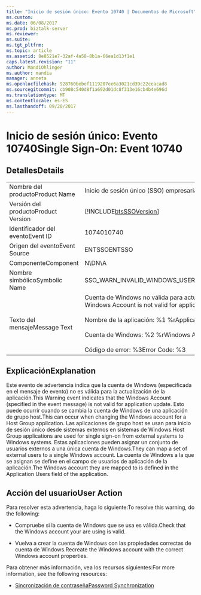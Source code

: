 ```yaml
---
title: "Inicio de sesión único: Evento 10740 | Documentos de Microsoft"
ms.custom: 
ms.date: 06/08/2017
ms.prod: biztalk-server
ms.reviewer: 
ms.suite: 
ms.tgt_pltfrm: 
ms.topic: article
ms.assetid: 8e8521e7-32af-4a58-8b1a-66ea1d13f1e1
caps.latest.revision: "11"
author: MandiOhlinger
ms.author: mandia
manager: anneta
ms.openlocfilehash: 928760bebef1119207ee6a3021cd39c22ceacad8
ms.sourcegitcommit: cb908c540d8f1a692d01dc8f313e16cb4b4e696d
ms.translationtype: MT
ms.contentlocale: es-ES
ms.lasthandoff: 09/20/2017
---
```

# <a name="single-sign-on-event-10740"></a><span data-ttu-id="12cbe-102">Inicio de sesión único: Evento 10740</span><span class="sxs-lookup"><span data-stu-id="12cbe-102">Single Sign-On: Event 10740</span></span>
## <a name="details"></a><span data-ttu-id="12cbe-103">Detalles</span><span class="sxs-lookup"><span data-stu-id="12cbe-103">Details</span></span>  
  
|||  
|-|-|  
|<span data-ttu-id="12cbe-104">Nombre del producto</span><span class="sxs-lookup"><span data-stu-id="12cbe-104">Product Name</span></span>|<span data-ttu-id="12cbe-105">Inicio de sesión único (SSO) empresarial</span><span class="sxs-lookup"><span data-stu-id="12cbe-105">Enterprise Single Sign-On</span></span>|  
|<span data-ttu-id="12cbe-106">Versión del producto</span><span class="sxs-lookup"><span data-stu-id="12cbe-106">Product Version</span></span>|[!INCLUDE[btsSSOVersion](../includes/btsssoversion-md.md)]|  
|<span data-ttu-id="12cbe-107">Identificador del evento</span><span class="sxs-lookup"><span data-stu-id="12cbe-107">Event ID</span></span>|<span data-ttu-id="12cbe-108">10740</span><span class="sxs-lookup"><span data-stu-id="12cbe-108">10740</span></span>|  
|<span data-ttu-id="12cbe-109">Origen del evento</span><span class="sxs-lookup"><span data-stu-id="12cbe-109">Event Source</span></span>|<span data-ttu-id="12cbe-110">ENTSSO</span><span class="sxs-lookup"><span data-stu-id="12cbe-110">ENTSSO</span></span>|  
|<span data-ttu-id="12cbe-111">Componente</span><span class="sxs-lookup"><span data-stu-id="12cbe-111">Component</span></span>|<span data-ttu-id="12cbe-112">N\D</span><span class="sxs-lookup"><span data-stu-id="12cbe-112">N\A</span></span>|  
|<span data-ttu-id="12cbe-113">Nombre simbólico</span><span class="sxs-lookup"><span data-stu-id="12cbe-113">Symbolic Name</span></span>|<span data-ttu-id="12cbe-114">SSO_WARN_INVALID_WINDOWS_USER</span><span class="sxs-lookup"><span data-stu-id="12cbe-114">SSO_WARN_INVALID_WINDOWS_USER</span></span>|  
|<span data-ttu-id="12cbe-115">Texto del mensaje</span><span class="sxs-lookup"><span data-stu-id="12cbe-115">Message Text</span></span>|<span data-ttu-id="12cbe-116">Cuenta de Windows no válida para actualización de la aplicación.%r</span><span class="sxs-lookup"><span data-stu-id="12cbe-116">The Windows Account is not valid for application update.%r</span></span><br /><br /> <span data-ttu-id="12cbe-117">Nombre de la aplicación: %1 %r</span><span class="sxs-lookup"><span data-stu-id="12cbe-117">Application Name: %1%r</span></span><br /><br /> <span data-ttu-id="12cbe-118">Cuenta de Windows: %2 %r</span><span class="sxs-lookup"><span data-stu-id="12cbe-118">Windows Account: %2%r</span></span><br /><br /> <span data-ttu-id="12cbe-119">Código de error: %3</span><span class="sxs-lookup"><span data-stu-id="12cbe-119">Error Code: %3</span></span>|  
  
## <a name="explanation"></a><span data-ttu-id="12cbe-120">Explicación</span><span class="sxs-lookup"><span data-stu-id="12cbe-120">Explanation</span></span>  
 <span data-ttu-id="12cbe-121">Este evento de advertencia indica que la cuenta de Windows (especificada en el mensaje de evento) no es válida para la actualización de la aplicación.</span><span class="sxs-lookup"><span data-stu-id="12cbe-121">This Warning event indicates that the Windows Account (specified in the event message) is not valid for application update.</span></span> <span data-ttu-id="12cbe-122">Esto puede ocurrir cuando se cambia la cuenta de Windows de una aplicación de grupo host.</span><span class="sxs-lookup"><span data-stu-id="12cbe-122">This can occur when changing the Windows account for a Host Group application.</span></span> <span data-ttu-id="12cbe-123">Las aplicaciones de grupo host se usan para inicio de sesión único desde sistemas externos en sistemas de Windows.</span><span class="sxs-lookup"><span data-stu-id="12cbe-123">Host Group applications are used for single sign-on from external systems to Windows systems.</span></span> <span data-ttu-id="12cbe-124">Estas aplicaciones pueden asignar un conjunto de usuarios externos a una única cuenta de Windows.</span><span class="sxs-lookup"><span data-stu-id="12cbe-124">They can map a set of external users to a single Windows account.</span></span> <span data-ttu-id="12cbe-125">La cuenta de Windows a la que se asignan se define en el campo de usuarios de aplicación de la aplicación.</span><span class="sxs-lookup"><span data-stu-id="12cbe-125">The Windows account they are mapped to is defined in the Application Users field of the application.</span></span>  
  
## <a name="user-action"></a><span data-ttu-id="12cbe-126">Acción del usuario</span><span class="sxs-lookup"><span data-stu-id="12cbe-126">User Action</span></span>  
 <span data-ttu-id="12cbe-127">Para resolver esta advertencia, haga lo siguiente:</span><span class="sxs-lookup"><span data-stu-id="12cbe-127">To resolve this warning, do the following:</span></span>  
  
-   <span data-ttu-id="12cbe-128">Compruebe si la cuenta de Windows que se usa es válida.</span><span class="sxs-lookup"><span data-stu-id="12cbe-128">Check that the Windows account your are using is valid.</span></span>  
  
-   <span data-ttu-id="12cbe-129">Vuelva a crear la cuenta de Windows con las propiedades correctas de cuenta de Windows.</span><span class="sxs-lookup"><span data-stu-id="12cbe-129">Recreate the Windows account with the correct Windows account properties.</span></span>  
  
 <span data-ttu-id="12cbe-130">Para obtener más información, vea los recursos siguientes:</span><span class="sxs-lookup"><span data-stu-id="12cbe-130">For more information, see the following resources:</span></span>  
  
-   [<span data-ttu-id="12cbe-131">Sincronización de contraseña</span><span class="sxs-lookup"><span data-stu-id="12cbe-131">Password Synchronization</span></span>](../core/password-synchronization2.md)